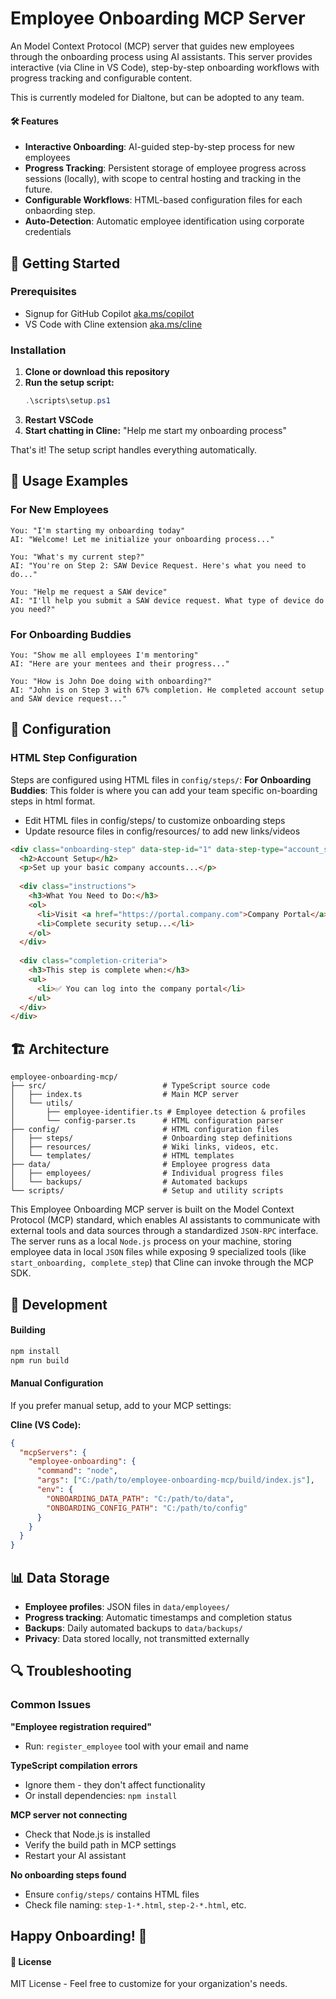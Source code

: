 # Employee Onboarding MCP Server

An Model Context Protocol (MCP) server that guides new employees through the onboarding process using AI assistants. This server provides interactive (via Cline in VS Code), step-by-step onboarding workflows with progress tracking and configurable content.

This is currently modeled for Dialtone, but can be adopted to any team.

#### 🛠️ Features
- **Interactive Onboarding**: AI-guided step-by-step process for new employees
- **Progress Tracking**: Persistent storage of employee progress across sessions (locally), with scope to central hosting and tracking in the future.
- **Configurable Workflows**: HTML-based configuration files for each onbaording step.
- **Auto-Detection**: Automatic employee identification using corporate credentials



## 🚀 Getting Started
### Prerequisites

- Signup for GitHub Copilot [aka.ms/copilot](https://aka.ms/copilot)
- VS Code with Cline extension [aka.ms/cline](https://aka.ms/cline)

### Installation

1. **Clone or download this repository**
2. **Run the setup script:**
   ```powershell
   .\scripts\setup.ps1
   ```
3. **Restart VSCode**
4. **Start chatting in Cline:** "Help me start my onboarding process"

That's it! The setup script handles everything automatically.

## 💬 Usage Examples

### For New Employees

```
You: "I'm starting my onboarding today"
AI: "Welcome! Let me initialize your onboarding process..."

You: "What's my current step?"
AI: "You're on Step 2: SAW Device Request. Here's what you need to do..."

You: "Help me request a SAW device"
AI: "I'll help you submit a SAW device request. What type of device do you need?"
```

### For Onboarding Buddies

```
You: "Show me all employees I'm mentoring"
AI: "Here are your mentees and their progress..."

You: "How is John Doe doing with onboarding?"
AI: "John is on Step 3 with 67% completion. He completed account setup and SAW device request..."
```


## 📁 Configuration

### HTML Step Configuration

Steps are configured using HTML files in `config/steps/`:
**For Onboarding Buddies**: This folder is where you can add your team specific on-boarding steps in html format.
- Edit HTML files in config/steps/ to customize onboarding steps
- Update resource files in config/resources/ to add new links/videos

```html
<div class="onboarding-step" data-step-id="1" data-step-type="account_setup">
  <h2>Account Setup</h2>
  <p>Set up your basic company accounts...</p>
  
  <div class="instructions">
    <h3>What You Need to Do:</h3>
    <ol>
      <li>Visit <a href="https://portal.company.com">Company Portal</a></li>
      <li>Complete security setup...</li>
    </ol>
  </div>
  
  <div class="completion-criteria">
    <h3>This step is complete when:</h3>
    <ul>
      <li>✅ You can log into the company portal</li>
    </ul>
  </div>
</div>
```

## 🏗️ Architecture

```
employee-onboarding-mcp/
├── src/                          # TypeScript source code
│   ├── index.ts                  # Main MCP server
│   └── utils/
│       ├── employee-identifier.ts # Employee detection & profiles
│       └── config-parser.ts      # HTML configuration parser
├── config/                       # HTML configuration files
│   ├── steps/                    # Onboarding step definitions
│   ├── resources/                # Wiki links, videos, etc.
│   └── templates/                # HTML templates
├── data/                         # Employee progress data
│   ├── employees/                # Individual progress files
│   └── backups/                  # Automated backups
└── scripts/                      # Setup and utility scripts
```
This Employee Onboarding MCP server is built on the Model Context Protocol (MCP) standard, which enables AI assistants to communicate with external tools and data sources through a standardized `JSON-RPC` interface. The server runs as a local `Node.js` process on your machine, storing employee data in local `JSON` files while exposing 9 specialized tools (like `start_onboarding, complete_step`) that Cline can invoke through the MCP SDK.



## 🔧 Development

#### Building

```bash
npm install
npm run build
```

#### Manual Configuration

If you prefer manual setup, add to your MCP settings:

**Cline (VS Code):**
```json
{
  "mcpServers": {
    "employee-onboarding": {
      "command": "node",
      "args": ["C:/path/to/employee-onboarding-mcp/build/index.js"],
      "env": {
        "ONBOARDING_DATA_PATH": "C:/path/to/data",
        "ONBOARDING_CONFIG_PATH": "C:/path/to/config"
      }
    }
  }
}
```

## 📊 Data Storage

- **Employee profiles**: JSON files in `data/employees/`
- **Progress tracking**: Automatic timestamps and completion status
- **Backups**: Daily automated backups to `data/backups/`
- **Privacy**: Data stored locally, not transmitted externally

## 🔍 Troubleshooting

### Common Issues

**"Employee registration required"**
- Run: `register_employee` tool with your email and name

**TypeScript compilation errors**
- Ignore them - they don't affect functionality
- Or install dependencies: `npm install`

**MCP server not connecting**
- Check that Node.js is installed
- Verify the build path in MCP settings
- Restart your AI assistant

**No onboarding steps found**
- Ensure `config/steps/` contains HTML files
- Check file naming: `step-1-*.html`, `step-2-*.html`, etc.

**Happy Onboarding! 🎉**
---
#### 📜 License
MIT License - Feel free to customize for your organization's needs.